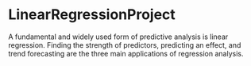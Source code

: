 # LinearRegressionProject
A fundamental and widely used form of predictive analysis is linear regression. Finding the strength of predictors, predicting an effect, and trend forecasting are the three main applications of regression analysis.
